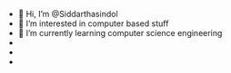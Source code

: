 - 👋 Hi, I’m @Siddarthasindol
- 👀 I’m interested in computer based stuff
- 🌱 I’m currently learning computer science engineering
- 
- 
- 


<!---
Siddarthasindol/Siddarthasindol is a ✨ special ✨ repository because its `README.md` (this file) appears on your GitHub profile.
You can click the Preview link to take a look at your changes.
--->
